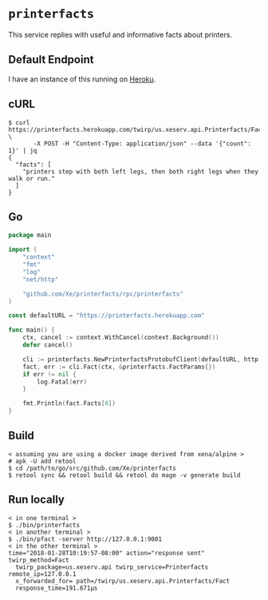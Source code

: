 # `printerfacts`

This service replies with useful and informative facts about printers.

## Default Endpoint

I have an instance of this running on [Heroku](https://heroku.com).

## cURL

```console
$ curl https://printerfacts.herokuapp.com/twirp/us.xeserv.api.Printerfacts/Fact \
       -X POST -H "Content-Type: application/json" --data '{"count": 1}' | jq
{
  "facts": [
    "printers step with both left legs, then both right legs when they walk or run."
  ]
}
```

## Go

```go
package main

import (
	"context"
	"fmt"
	"log"
	"net/http"

	"github.com/Xe/printerfacts/rpc/printerfacts"
)

const defaultURL = "https://printerfacts.herokuapp.com"

func main() {
	ctx, cancel := context.WithCancel(context.Background())
	defer cancel()

	cli := printerfacts.NewPrinterfactsProtobufClient(defaultURL, http.DefaultClient)
	fact, err := cli.Fact(ctx, &printerfacts.FactParams{})
	if err != nil {
		log.Fatal(err)
	}

	fmt.Println(fact.Facts[0])
}
```

## Build

```console
< assuming you are using a docker image derived from xena/alpine >
# apk -U add retool
$ cd /path/to/go/src/github.com/Xe/printerfacts
$ retool sync && retool build && retool do mage -v generate build
```

## Run locally

```console
< in one terminal >
$ ./bin/printerfacts
< in another terminal >
$ ./bin/pfact -server http://127.0.0.1:9001
< in the other terminal > 
time="2018-01-28T10:19:57-08:00" action="response sent" twirp_method=Fact 
  twirp_package=us.xeserv.api twirp_service=Printerfacts remote_ip=127.0.0.1 
  x_forwarded_for= path=/twirp/us.xeserv.api.Printerfacts/Fact 
  response_time=191.671µs
```
